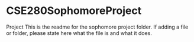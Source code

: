 # CSE280SophomoreProject
Project 
This is the readme for the sophomore project folder. If adding a file or folder, please state here what the file is and what it does. 
